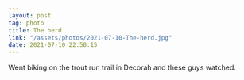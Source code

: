 ```yaml
---
layout: post
tag: photo
title: The herd
link: "/assets/photos/2021-07-10-The-herd.jpg"
date: 2021-07-10 22:50:15
---
```

Went biking on the trout run trail in Decorah and these guys watched. 